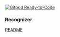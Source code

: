 [![Gitpod Ready-to-Code](https://img.shields.io/badge/Gitpod-Ready--to--Code-blue?logo=gitpod)](https://gitpod.io/#https://github.com/Hexilee/underwater-robot) 

### Recognizer

[README](https://github.com/Hexilee/underwater-robot/tree/master/recognizer)

